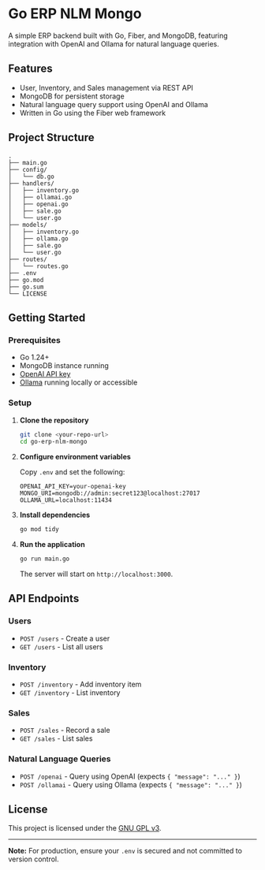 # Go ERP NLM Mongo

A simple ERP backend built with Go, Fiber, and MongoDB, featuring integration with OpenAI and Ollama for natural language queries.

## Features

- User, Inventory, and Sales management via REST API
- MongoDB for persistent storage
- Natural language query support using OpenAI and Ollama
- Written in Go using the Fiber web framework

## Project Structure

```
.
├── main.go
├── config/
│   └── db.go
├── handlers/
│   ├── inventory.go
│   ├── ollamai.go
│   ├── openai.go
│   ├── sale.go
│   └── user.go
├── models/
│   ├── inventory.go
│   ├── ollama.go
│   ├── sale.go
│   └── user.go
├── routes/
│   └── routes.go
├── .env
├── go.mod
├── go.sum
└── LICENSE
```

## Getting Started

### Prerequisites

- Go 1.24+
- MongoDB instance running
- [OpenAI API key](https://platform.openai.com/)
- [Ollama](https://ollama.com/) running locally or accessible

### Setup

1. **Clone the repository**

   ```sh
   git clone <your-repo-url>
   cd go-erp-nlm-mongo
   ```

2. **Configure environment variables**

   Copy `.env` and set the following:

   ```
   OPENAI_API_KEY=your-openai-key
   MONGO_URI=mongodb://admin:secret123@localhost:27017
   OLLAMA_URL=localhost:11434
   ```

3. **Install dependencies**

   ```sh
   go mod tidy
   ```

4. **Run the application**

   ```sh
   go run main.go
   ```

   The server will start on `http://localhost:3000`.

## API Endpoints

### Users

- `POST /users` - Create a user
- `GET /users` - List all users

### Inventory

- `POST /inventory` - Add inventory item
- `GET /inventory` - List inventory

### Sales

- `POST /sales` - Record a sale
- `GET /sales` - List sales

### Natural Language Queries

- `POST /openai` - Query using OpenAI (expects `{ "message": "..." }`)
- `POST /ollamai` - Query using Ollama (expects `{ "message": "..." }`)

## License

This project is licensed under the [GNU GPL v3](LICENSE).

---

**Note:** For production, ensure your `.env` is secured and not committed to version control.